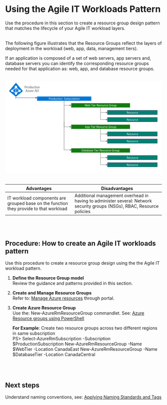 # Using the Agile IT Workloads Pattern 
Use the procedure in this section to create a resource group design pattern that matches the lifecycle of your Agile IT workload layers. 
<br />
<br />

The following figure illustrates that the Resource Groups reflect the layers of deployment in the workload (web, app, data, management tiers).   

If an application is composed of a set of web servers, app servers and, database servers you can identify the corresponding resource groups needed for that application as: web, app, and database resource groups. 
<br />
<br />

![Workload-IT-Pattern](https://github.com/alvarovitta/Enrollment-and-Subscription/blob/master/_images/Agile-IT-Workloads-Pattern.png)
<br />
<br />

| Advantages | Disadvantages |
| ---------- | -----------|
|IT workload components are grouped base on the function they provide to that workload | Additional management overhead in having to administer several: Network security groups (NSGs), RBAC, Resource policies|
<br />
<br />

## Procedure: How to create an Agile IT workloads pattern  
Use this procedure to create a resource group design using the the Agile IT workload pattern.

1. **Define the Resource Group model**  
   Review the guidance and patterns provided in this section. 

2. **Create and Manage Resource Groups**  
   Refer to: [Manage Azure resources](https://docs.microsoft.com/en-us/rest/api/resources/resourcegroups) through portal. 

3. **Create Azure Resource Group**  
   Use the: New-AzureRmResourceGroup commandlet. See:   [Azure Resource groups using PowerShell](https://docs.microsoft.com/en-us/powershell/module/azurerm.resources/new-azurermresourcegroup?view=azurermps-6.1.0&viewFallbackFrom=azurermps-5.1.1)  
   
   **For Example**: Create two resource groups across two different regions in same subscription   
       PS> Select-AzureRmSubscription -Subscription $ProductionSubscription 
        New-AzureRmResourceGroup -Name $WebTier -Location CanadaEast 
        New-AzureRmResourceGroup -Name $DatabaseTier -Location CanadaCentral 
<br />
<br />
 
## Next steps 
Understand naming conventions, see:  [Applying Naming Standards and Tags](4.0-Applying-Naming-Standards-and-Tags.md) 
